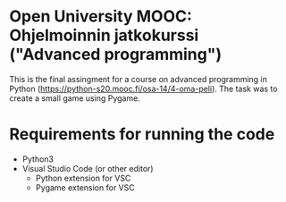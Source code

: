 # Open University MOOC: Ohjelmoinnin jatkokurssi ("Advanced programming")

This is the final assingment for a course on advanced programming in Python (https://python-s20.mooc.fi/osa-14/4-oma-peli). The task was to create a small game using Pygame.

# Requirements for running the code

- Python3
- Visual Studio Code (or other editor)
  - Python extension for VSC
  - Pygame extension for VSC
